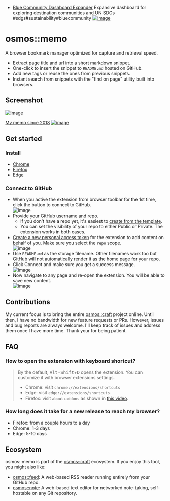 - [Blue Community Dashboard Expander](https://bluecommunitysustainability.github.io/assessment/dist/dist/index.html) Expansive dashboard for exploring destination communities and UN SDGs #sdgs#sustainability#bluecommunity
[![image](./docs/media/osmosmemo-square-badge.svg)](#get-started)

# osmos::memo

A browser bookmark manager optimized for capture and retrieval speed.

- Extract page title and url into a short markdown snippet.
- One-click to insert the snippet to `README.md` hosted on GitHub.
- Add new tags or reuse the ones from previous snippets.
- Instant search from snippets with the "find on page" utility built into browsers.

## Screenshot

![image](https://user-images.githubusercontent.com/1895289/115334609-8ffb5180-a150-11eb-97f2-20865fde4ff9.png)

[My memo since 2018](https://github.com/chuanqisun/memo)
[![image](https://user-images.githubusercontent.com/1895289/115136700-5b638a80-9fd6-11eb-9c12-e53b1e98a1e1.png)](https://github.com/chuanqisun/memo)

## Get started

### Install

- [Chrome](https://chrome.google.com/webstore/detail/osmosmemo/chgfencjlhmjhmnnpnlnchglkkdcipii)
- [Firefox](https://addons.mozilla.org/en-US/firefox/addon/osmos-memo)
- [Edge](https://microsoftedge.microsoft.com/addons/detail/osmosmemo/hhhiajhglkelhgipohelpagkdcgadacj)

### Connect to GitHub

- When you active the extension from browser toolbar for the 1st time, click the button to connect to GitHub.  
  ![image](https://user-images.githubusercontent.com/1895289/115136286-acbe4a80-9fd3-11eb-9c5f-7e14a1e8c38d.png)
- Provide your GitHub username and repo.
  - If you don't have a repo yet, it's easiest to [create from the template](https://github.com/login?return_to=%2Fosmoscraft%2Fosmosmemo-template%2Fgenerate).
  - You can set the visibility of your repo to either Public or Private. The extension works in both cases.
- [Create a new personal access token](https://github.com/settings/tokens/new) for the extension to add content on behalf of you. Make sure you select the `repo` scope.  
  ![image](https://user-images.githubusercontent.com/1895289/115136132-877d0c80-9fd2-11eb-9ec2-3b531e4445ea.png)
- Use `README.md` as the storage filename. Other filenames work too but GitHub will not automatically render it as the home page for your repo.
- Click Connect and make sure you get a success message.  
  ![image](https://user-images.githubusercontent.com/1895289/115334759-cc2eb200-a150-11eb-9a71-1b0372532cfb.png)
- Now navigate to any page and re-open the extension. You will be able to save new content.  
  ![image](https://user-images.githubusercontent.com/1895289/115136348-10487800-9fd4-11eb-9a40-81382fe5c0fb.png)

## Contributions

My current focus is to bring the entire [osmos::craft](https://osmoscraft.org) project online. Until then, I have no bandwidth for new feature requests or PRs. However, issues and bug reports are always welcome. I'll keep track of issues and address them once I have more time. Thank your for being patient.

## FAQ

### How to open the extension with keyboard shortcut?

> By the default, <kbd>Alt</kbd>+<kbd>Shift</kbd>+<kbd>D</kbd> opens the extension. You can customize it with browser extensions settings.
>
> - Chrome: visit `chrome://extensions/shortcuts`
> - Edge: visit `edge://extensions/shortcuts`
> - Firefox: visit `about:addons` as shown in [this video](https://bug1303384.bmoattachments.org/attachment.cgi?id=9051647).

### How long does it take for a new release to reach my browser?

- Firefox: from a couple hours to a day
- Chrome: 1-3 days
- Edge: 5-10 days

## Ecosystem

osmos::memo is part of the [osmos::craft](https://osmoscraft.org) ecosystem. If you enjoy this tool, you might also like:

- [osmos::feed](https://github.com/osmoscraft/osmosfeed): A web-based RSS reader running entirely from your GitHub repo.
- [osmos::note](https://github.com/osmoscraft/osmosnote): A web-based text editor for networked note-taking, self-hostable on any Git repository.

